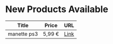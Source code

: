 # New Products Available

| Title | Price | URL |
|---|---|---|
| manette ps3 | 5,99 € | [Link](https://www.cashconverters.be/fr/accessoires-jeux-video/622818-manette-ps3.html) |
